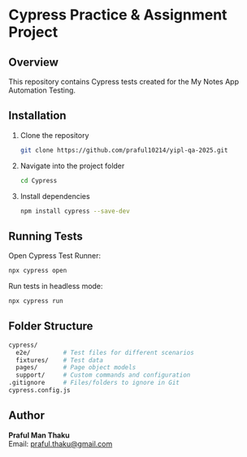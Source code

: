 # Cypress Practice & Assignment Project

## Overview
This repository contains Cypress tests created for the My Notes App Automation Testing.  

## Installation
1. Clone the repository
   ```bash
   git clone https://github.com/praful10214/yipl-qa-2025.git
   ```
2. Navigate into the project folder
   ```bash
   cd Cypress
   ```
3. Install dependencies
   ```bash
   npm install cypress --save-dev
   ```

## Running Tests
Open Cypress Test Runner:
```bash
npx cypress open
```

Run tests in headless mode:
```bash
npx cypress run
```

## Folder Structure
```bash
cypress/
  e2e/         # Test files for different scenarios
  fixtures/    # Test data
  pages/       # Page object models 
  support/     # Custom commands and configuration
.gitignore     # Files/folders to ignore in Git
cypress.config.js
```

## Author
**Praful Man Thaku**  
Email: praful.thaku@gmail.com


